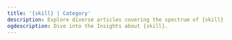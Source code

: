 ```yaml
---
title: '{skill} | Category'
description: Explore diverse articles covering the spectrum of {skill}, enhancing your understanding and skills about {skill}.
ogdescription: Dive into the Insights about {skill}.
---
```

